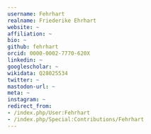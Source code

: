 ```yaml
---
username: Fehrhart
realname: Friederike Ehrhart
website: ~
affiliation: ~
bio: ~
github: fehrhart
orcid: 0000-0002-7770-620X
linkedin: ~
googlescholar: ~
wikidata: Q28025534
twitter: ~
mastodon-url: ~
meta: ~
instagram: ~
redirect_from:
- /index.php/User:Fehrhart
- /index.php/Special:Contributions/Fehrhart
---
```

